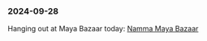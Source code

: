 ### 2024-09-28

Hanging out at Maya Bazaar today: [Namma Maya Bazaar](https://www.instagram.com/_maya_bazaar/)